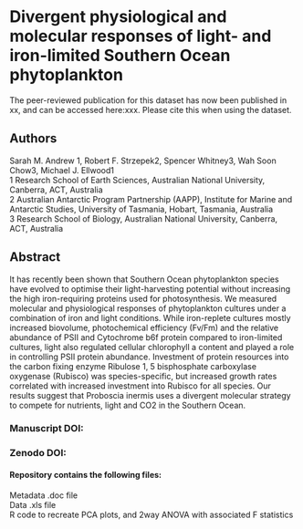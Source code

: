 # Divergent physiological and molecular responses of light- and iron-limited Southern Ocean phytoplankton
The peer-reviewed publication for this dataset has now been published in xx, and can be accessed here:xxx. Please cite this when using the dataset.

## Authors
Sarah M. Andrew 1, Robert F. Strzepek2, Spencer Whitney3, Wah Soon Chow3, Michael J. Ellwood1  
1 Research School of Earth Sciences, Australian National University, Canberra, ACT, Australia  
2 Australian Antarctic Program Partnership (AAPP), Institute for Marine and Antarctic Studies, University of Tasmania, Hobart, Tasmania, Australia  
3 Research School of Biology, Australian National University, Canberra, ACT, Australia

## Abstract
It has recently been shown that Southern Ocean phytoplankton species have evolved to optimise their light-harvesting potential without increasing the high iron-requiring proteins used for photosynthesis. We measured molecular and physiological responses of phytoplankton cultures under a combination of iron and light conditions. While iron-replete cultures mostly increased biovolume, photochemical efficiency (Fv/Fm) and the relative abundance of PSII and Cytochrome b6f protein compared to iron-limited cultures, light also regulated cellular chlorophyll a content and played a role in controlling PSII protein abundance. Investment of protein resources into the carbon fixing enzyme Ribulose 1, 5 bisphosphate carboxylase oxygenase (Rubisco) was species-specific, but increased growth rates correlated with increased investment into Rubisco for all species. Our results suggest that Proboscia inermis uses a divergent molecular strategy to compete for nutrients, light and CO2 in the Southern Ocean. 

### Manuscript DOI:

### Zenodo DOI:


#### Repository contains the following files:  
Metadata .doc file  
Data .xls file  
R code to recreate PCA plots, and 2way ANOVA with associated F statistics
